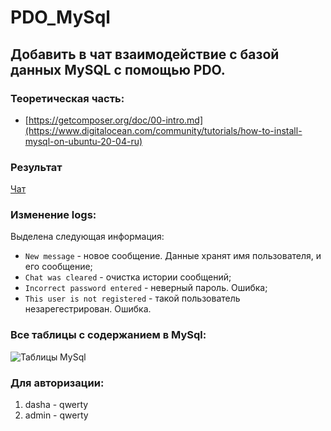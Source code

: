 # PDO_MySql
## Добавить в чат взаимодействие с базой данных MySQL с помощью PDO.

### Теоретическая часть:
- [https://getcomposer.org/doc/00-intro.md](https://www.digitalocean.com/community/tutorials/how-to-install-mysql-on-ubuntu-20-04-ru)

### Результат
[Чат](http://143.198.70.213:3333/)

### Изменение logs:
Выделена следующая информация:
* `New message` - новое сообщение. Данные хранят имя пользователя, и его сообщение;
* `Chat was cleared` - очистка истории сообщений;
* `Incorrect password entered` - неверный пароль. Ошибка;
* `This user is not registered` - такой пользователь незарегестрирован. Ошибка.

### Все таблицы с содержанием в MySql:
![Таблицы MySql](https://user-images.githubusercontent.com/91362737/172793791-7c8a912c-c9ea-4fdb-bcd2-eb9066944166.png)

### Для авторизации:
1. dasha - qwerty
2. admin - qwerty
